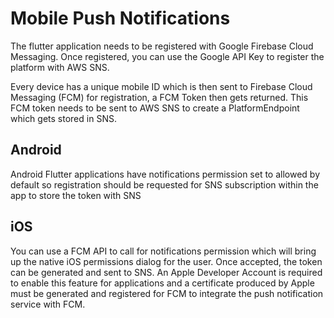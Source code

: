 # Mobile Push Notifications

The flutter application needs to be registered with Google Firebase Cloud Messaging.
Once registered, you can use the Google API Key to register the platform with AWS SNS.

Every device has a unique mobile ID which is then sent to Firebase Cloud Messaging (FCM) for registration, a FCM Token then gets returned.
This FCM token needs to be sent to AWS SNS to create a PlatformEndpoint which gets stored in SNS.

## Android

Android Flutter applications have notifications permission set to allowed by default so registration should be requested for SNS subscription within the app to store the token with SNS

## iOS

You can use a FCM API to call for notifications permission which will bring up the native iOS permissions dialog for the user. Once accepted, the token can be generated and sent to SNS. An Apple Developer Account is required to enable this feature for applications and a certificate produced by Apple must be generated and registered for FCM to integrate the push notification service with FCM.

